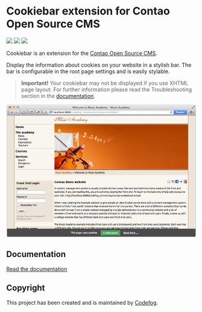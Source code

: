# Cookiebar extension for Contao Open Source CMS

![](https://img.shields.io/packagist/v/codefog/contao-cookiebar.svg)
![](https://img.shields.io/packagist/l/codefog/contao-cookiebar.svg)
![](https://img.shields.io/packagist/dt/codefog/contao-cookiebar.svg)

Cookiebar is an extension for the [Contao Open Source CMS](https://contao.org).

Display the information about cookies on your website in a stylish bar.
The bar is configurable in the root page settings and is easily stylable.

> **Important!** Your cookiebar may not be displayed if you use XHTML page layout. For further information please
> read the Troubleshooting section in the [documentation](docs/README.md).

![](docs/images/preview.png)

## Documentation

[Read the documentation](docs/README.md)

## Copyright

This project has been created and is maintained by [Codefog](https://codefog.pl).

